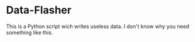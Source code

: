 # Data-Flasher
This is a Python script wich writes useless data.
I don't know why you need something like this.
